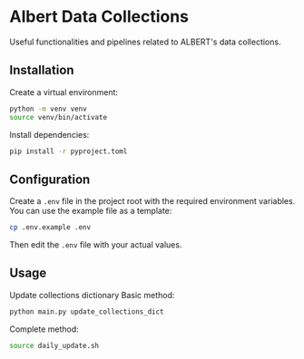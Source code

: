 # Albert Data Collections

Useful functionalities and pipelines related to ALBERT's data collections.

## Installation

Create a virtual environment:
```bash
python -m venv venv
source venv/bin/activate
```

Install dependencies:
```bash
pip install -r pyproject.toml
```

## Configuration

Create a `.env` file in the project root with the required environment variables. You can use the example file as a template:

```bash
cp .env.example .env
```

Then edit the `.env` file with your actual values.

## Usage

Update collections dictionary 
Basic method:
```bash
python main.py update_collections_dict
```

Complete method:
```bash
source daily_update.sh
```
